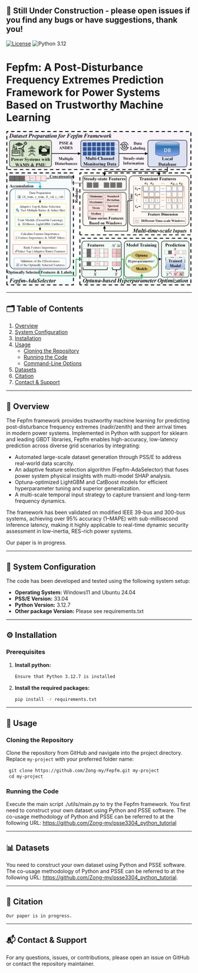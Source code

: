 ## 🚧 Still Under Construction - please open issues if you find any bugs or have suggestions, thank you!

[![License](https://img.shields.io/badge/License-MIT-red.svg)](https://github.com/hanxiao0607/AERCA/blob/main/LICENSE)
![Python 3.12](https://img.shields.io/badge/python-3.12-blue.svg)
# Fepfm: A Post-Disturbance Frequency Extremes Prediction Framework for Power Systems Based on Trustworthy Machine Learning
<div align="center">
  <img src="utils/Fepfm_framework.svg" alt="Fepfm Poster" />
</div>

---

## 🗂️ Table of Contents

1. [Overview](#overview)
2. [System Configuration](#system-configuration)
3. [Installation](#installation)
4. [Usage](#usage)
    - [Cloning the Repository](#cloning-the-repository)
    - [Running the Code](#running-the-code)
    - [Command-Line Options](#command-line-options)
5. [Datasets](#datasets)
6. [Citation](#citation)
7. [Contact & Support](#contact--support)

---

## 📘 Overview

The Fepfm framework provides trustworthy machine learning for predicting post-disturbance frequency extremes (nadir/zenith) and their arrival times in modern power systems. Implemented in Python with support for sklearn and leading GBDT libraries, Fepfm enables high-accuracy, low-latency prediction across diverse grid scenarios by integrating:
- Automated large-scale dataset generation through PSS/E to address real-world data scarcity.
- An adaptive feature selection algorithm (Fepfm-AdaSelector) that fuses power system physical insights with multi-model SHAP analysis.
- Optuna-optimized LightGBM and CatBoost models for efficient hyperparameter tuning and superior generalization.
- A multi-scale temporal input strategy to capture transient and long-term frequency dynamics.

The framework has been validated on modified IEEE 39-bus and 300-bus systems, achieving over 95% accuracy (1–MAPE) with sub-millisecond inference latency, making it highly applicable to real-time dynamic security assessment in low-inertia, RES-rich power systems.

Our paper is in progress.

---

## 🧰 System Configuration

The code has been developed and tested using the following system setup:

- **Operating System:** Windows11 and Ubuntu 24.04
- **PSS/E Version:** 33.04
- **Python Version:** 3.12.7
- **Other package Version:** Please see requirements.txt

---

## ⚙️ Installation

### Prerequisites

1. **Install python:**

   ```bash
   Ensure that Python 3.12.7 is installed
    ```
   
2. **Install the required packages:**
    
    ```bash
    pip install -r requirements.txt
    ```

---

## 🚀 Usage
### Cloning the Repository
Clone the repository from GitHub and navigate into the project directory. Replace `my-project` with your preferred folder name:


     git clone https://github.com/Zong-my/Fepfm.git my-project
     cd my-project

### Running the Code
Execute the main script ./utils/main.py to try the Fepfm framework. You first need to construct your own dataset using Python and PSSE software. The co-usage methodology of Python and PSSE can be referred to at the following URL: https://github.com/Zong-my/psse3304_python_tutorial

---

## 📊 Datasets
You need to construct your own dataset using Python and PSSE software. The co-usage methodology of Python and PSSE can be referred to at the following URL: https://github.com/Zong-my/psse3304_python_tutorial.

---

## 📄 Citation
```
Our paper is in progress.
```

---

## 📬 Contact & Support
For any questions, issues, or contributions, please open an issue on GitHub or contact the repository maintainer.
